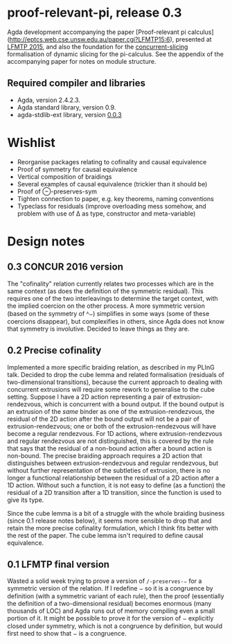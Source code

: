# proof-relevant-pi, release 0.3

Agda development accompanying the paper [Proof-relevant pi calculus]
(http://eptcs.web.cse.unsw.edu.au/paper.cgi?LFMTP15:6), presented at
[LFMTP 2015](http://lfmtp.org/workshops/2015/), and also the foundation
for the
[concurrent-slicing](https://github.com/rolyp/concurrent-slicing)
formalisation of dynamic slicing for the pi-calculus. See the appendix
of the accompanying paper for notes on module structure.

## Required compiler and libraries

* Agda, version 2.4.2.3.
* Agda standard library, version 0.9.
* agda-stdlib-ext library, version
  [0.0.3](https://github.com/rolyp/agda-stdlib-ext/releases/tag/0.0.2)

# Wishlist

* Reorganise packages relating to cofinality and causal equivalence
* Proof of symmetry for causal equivalence
* Vertical composition of braidings
* Several examples of causal equivalence (trickier than it should be)
* Proof of ⊖-preserves-sym
* Tighten connection to paper, e.g. key theorems, naming conventions
* Typeclass for residuals (improve overloading mess somehow, and problem
  with use of Δ as type, constructor and meta-variable)

# Design notes

## 0.3 CONCUR 2016 version

The "cofinality" relation currently relates two processes which are in
the same context (as does the definition of the symmetric residual).
This requires one of the two interleavings to determine the target
context, with the implied coercion on the other process. A more
symmetric version (based on the symmetry of ᴬ⌣) simplifies in some ways
(some of these coercions disappear), but complexifies in others, since
Agda does not know that symmetry is involutive. Decided to leave things
as they are.

## 0.2 Precise cofinality

Implemented a more specific braiding relation, as described in my PLInG
talk. Decided to drop the cube lemma and related formalisation
(residuals of two-dimensional transitions), because the current approach
to dealing with concurrent extrusions will require some rework to
generalise to the cube setting. Suppose I have a 2D action representing
a pair of extrusion-rendezvous, which is concurrent with a bound output.
If the bound output is an extrusion of the _same_ binder as one of the
extrusion-rendezvous, the residual of the 2D action after the bound
output will not be a pair of extrusion-rendezvous; one or both of the
extrusion-rendezvous will have become a regular rendezvous. For 1D
actions, where extrusion-rendezvous and regular rendezvous are not
distinguished, this is covered by the rule that says that the residual
of a non-bound action after a bound action is non-bound. The precise
braiding approach requires a 2D action that distinguishes between
extrusion-rendezvous and regular rendezvous, but without further
representation of the subtleties of extrusion, there is no longer a
functional relationship between the residual of a 2D action after a 1D
action. Without such a function, it is not easy to define (as a
function) the residual of a 2D transition after a 1D transition, since
the function is used to give its type.

Since the cube lemma is a bit of a struggle with the whole braiding
business (since 0.1 release notes below), it seems more sensible to drop
that and retain the more precise cofinality formulation, which I think
fits better with the rest of the paper. The cube lemma isn't required to
define causal equivalence.

## 0.1 LFMTP final version

Wasted a solid week trying to prove a version of `/-preserves-⌣` for a
symmetric version of the relation. If I redefine ⌣ so it is a congruence
by definition (with a symmetric variant of each rule), then the proof
(essentially the definition of a two-dimensional residual) becomes
enormous (many thousands of LOC) and Agda runs out of memory compiling
even a small portion of it. It might be possible to prove it for the
version of ⌣ explicitly closed under symmetry, which is not a congruence
by definition, but would first need to show that ⌣ is a congruence.
